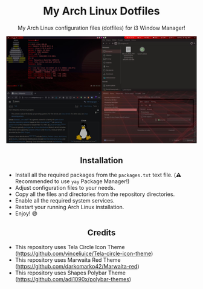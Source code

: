 <div align="center">
<h1>My Arch Linux Dotfiles</h1>
<p>My Arch Linux configuration files (dotfiles) for i3 Window Manager!</p>
</div>

![Desktop Screenshot](desktop-screenshot.jpg)

<h2 align="center">Installation</h2>

- Install all the required packages from the `packages.txt` text file. (⚠️ Recommended to use `yay` Package Manager!)
- Adjust configuration files to your needs.
- Copy all the files and directories from the repository directories.
- Enable all the required system services.
- Restart your running Arch Linux installation.
- Enjoy! 😄️

<h2 align="center">Credits</h2>

- This repository uses Tela Circle Icon Theme (https://github.com/vinceliuice/Tela-circle-icon-theme)
- This repository uses Marwaita Red Theme (https://github.com/darkomarko42/Marwaita-red)
- This repository uses Shapes Polybar Theme (https://github.com/adi1090x/polybar-themes)
